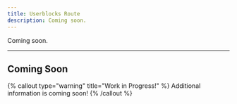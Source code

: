 ```yaml
---
title: Userblocks Route
description: Coming soon.
---
```


Coming soon.

---

## Coming Soon

{% callout type="warning" title="Work in Progress!" %}
Additional information is coming soon!
{% /callout %}
